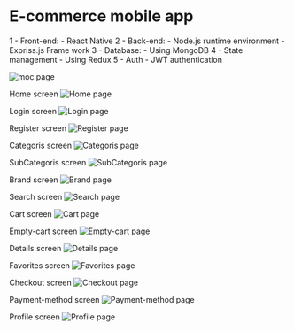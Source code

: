 <h1>E-commerce mobile app</h1>
1 - Front-end: 
  - React Native
2 - Back-end:
  - Node.js runtime environment 
  - Expriss.js Frame work
3 - Database: 
  - Using MongoDB
4 - State management
  - Using Redux
5 - Auth
  - JWT authentication

![moc page](./client/assets/screenshots/moc.jpg)

 Home screen
![Home page](./client/assets/screenshots/home.jpg)

 Login screen
![Login page](./client/assets/screenshots/login.jpg)

 Register screen
![Register page](./client/assets/screenshots/register.jpg)

Categoris screen
![Categoris page](./client/assets/screenshots/categoris.jpg)

SubCategoris screen
![SubCategoris page](./client/assets/screenshots/subCategoris.jpg)

Brand screen
![Brand page](./client/assets/screenshots/brand.jpg)

Search screen
![Search page](./client/assets/screenshots/search.jpg)

Cart screen
![Cart page](./client/assets/screenshots/cart.jpg) 

Empty-cart screen
![Empty-cart page](./client/assets/screenshots/empty-cart.jpg)

Details screen
![Details page](./client/assets/screenshots/details.jpg)

Favorites screen
![Favorites page](./client/assets/screenshots/favorites.jpg)

Checkout screen
![Checkout page](./client/assets/screenshots/checkout.jpg) 

Payment-method screen
![Payment-method page](./client/assets/screenshots/payment-method.jpg)

Profile screen
![Profile page](./client/assets/screenshots/profile.jpg)
